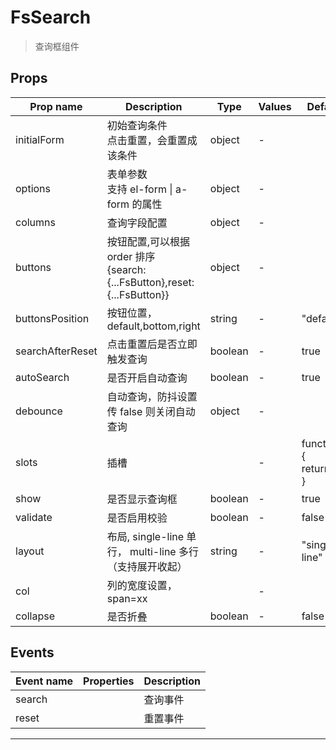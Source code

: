 # FsSearch

> 查询框组件

## Props

| Prop name        | Description                                                                 | Type    | Values | Default                            |
| ---------------- | --------------------------------------------------------------------------- | ------- | ------ | ---------------------------------- |
| initialForm      | 初始查询条件<br/>点击重置，会重置成该条件                                   | object  | -      |                                    |
| options          | 表单参数<br/>支持 el-form \| a-form 的属性                                  | object  | -      |                                    |
| columns          | 查询字段配置                                                                | object  | -      |                                    |
| buttons          | 按钮配置,可以根据 order 排序<br/>{search:{...FsButton},reset:{...FsButton}} | object  | -      |                                    |
| buttonsPosition  | 按钮位置， default,bottom,right                                             | string  | -      | "default"                          |
| searchAfterReset | 点击重置后是否立即触发查询                                                  | boolean | -      | true                               |
| autoSearch       | 是否开启自动查询                                                            | boolean | -      | true                               |
| debounce         | 自动查询，防抖设置<br/>传 false 则关闭自动查询                              | object  | -      |                                    |
| slots            | 插槽                                                                        |         | -      | function() {<br/> return {};<br/>} |
| show             | 是否显示查询框                                                              | boolean | -      | true                               |
| validate         | 是否启用校验                                                                | boolean | -      | false                              |
| layout           | 布局, single-line 单行， multi-line 多行（支持展开收起）                    | string  | -      | "single-line"                      |
| col              | 列的宽度设置，span=xx                                                       |         | -      |                                    |
| collapse         | 是否折叠                                                                    | boolean | -      | false                              |

## Events

| Event name | Properties | Description |
| ---------- | ---------- | ----------- |
| search     |            | 查询事件    |
| reset      |            | 重置事件    |

---
